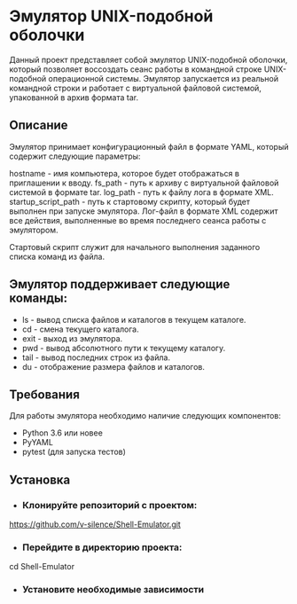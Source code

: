 # Эмулятор UNIX-подобной оболочки
Данный проект представляет собой эмулятор UNIX-подобной оболочки, который позволяет воссоздать сеанс работы в командной строке UNIX-подобной операционной системы. Эмулятор запускается из реальной командной строки и работает с виртуальной файловой системой, упакованной в архив формата tar.

## Описание
Эмулятор принимает конфигурационный файл в формате YAML, который содержит следующие параметры:

hostname - имя компьютера, которое будет отображаться в приглашении к вводу.
fs_path - путь к архиву с виртуальной файловой системой в формате tar.
log_path - путь к файлу лога в формате XML.
startup_script_path - путь к стартовому скрипту, который будет выполнен при запуске эмулятора.
Лог-файл в формате XML содержит все действия, выполненные во время последнего сеанса работы с эмулятором.

Стартовый скрипт служит для начального выполнения заданного списка команд из файла.

## Эмулятор поддерживает следующие команды:

- ls - вывод списка файлов и каталогов в текущем каталоге.
- cd - смена текущего каталога.
- exit - выход из эмулятора.
- pwd - вывод абсолютного пути к текущему каталогу.
- tail - вывод последних строк из файла.
- du - отображение размера файлов и каталогов.
## Требования
Для работы эмулятора необходимо наличие следующих компонентов:

- Python 3.6 или новее
- PyYAML
- pytest (для запуска тестов)

## Установка
- ### Клонируйте репозиторий с проектом:
https://github.com/v-silence/Shell-Emulator.git
- ### Перейдите в директорию проекта:
cd Shell-Emulator
- ### Установите необходимые зависимости
